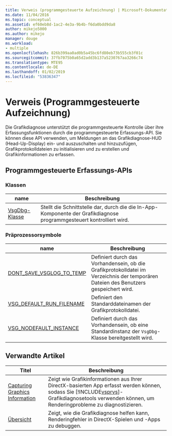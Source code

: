 ```yaml
---
title: Verweis (programmgesteuerte Aufzeichnung) | Microsoft-Dokumentation
ms.date: 11/04/2016
ms.topic: conceptual
ms.assetid: ef60eb8d-1ac2-4e3a-9b4b-f6da0bdd9da8
author: mikejo5000
ms.author: mikejo
manager: douge
ms.workload:
- multiple
ms.openlocfilehash: 826b399aa0ad0b5a45bc6fd80eb73b555cb3f01c
ms.sourcegitcommit: 37fb7075b0a65d2add3b137a5230767aa3266c74
ms.translationtype: MTE95
ms.contentlocale: de-DE
ms.lasthandoff: 01/02/2019
ms.locfileid: "53836347"
---
```

# <a name="reference-programmatic-capture"></a>Verweis (Programmgesteuerte Aufzeichnung)
Die Grafikdiagnose unterstützt die programmgesteuerte Kontrolle über ihre Erfassungsfunktionen durch die programmgesteuerte Erfassungs-API. Sie können diese API verwenden, um Meldungen an das Grafikdiagnose-HUD (Head-Up-Display) ein- und auszuschalten und hinzuzufügen, Grafikprotokolldateien zu initialisieren und zu erstellen und Grafikinformationen zu erfassen.  

## <a name="programmatic-capture-apis"></a>Programmgesteuerte Erfassungs-APIs  

### <a name="classes"></a>Klassen  

|name|Beschreibung|  
|----------|-----------------|  
|[VsgDbg-Klasse](vsgdbg-class.md)|Stellt die Schnittstelle dar, durch die die In-App-Komponente der Grafikdiagnose programmgesteuert kontrolliert wird.|  

### <a name="preprocessor-symbols"></a>Präprozessorsymbole  

|name|Beschreibung|  
|----------|-----------------|  
|[DONT_SAVE_VSGLOG_TO_TEMP](dont-save-vsglog-to-temp.md)|Definiert durch das Vorhandensein, ob die Grafikprotokolldatei im Verzeichnis der temporären Dateien des Benutzers gespeichert wird.|  
|[VSG_DEFAULT_RUN_FILENAME](vsg-default-run-filename.md)|Definiert den Standarddateinamen der Grafikprotokolldatei.|  
|[VSG_NODEFAULT_INSTANCE](vsg-nodefault-instance.md)|Definiert durch das Vorhandensein, ob eine Standardinstanz der `VsgDbg`-Klasse bereitgestellt wird.|  

## <a name="related-articles"></a>Verwandte Artikel  

| Titel | Beschreibung |
| - | - |
| [Capturing Graphics Information](capturing-graphics-information.md) | Zeigt wie Grafikinformationen aus Ihrer DirectX-basierten App erfasst werden können, sodass Sie [!INCLUDE[vsprvs](../../code-quality/includes/vsprvs_md.md)]-Grafikdiagnosetools verwenden können, um Renderingprobleme zu diagnostizieren. |
| [Übersicht](overview-of-visual-studio-graphics-diagnostics.md) | Zeigt, wie die Grafikdiagnose helfen kann, Renderingfehler in DirectX-Spielen und -Apps zu debuggen. |
